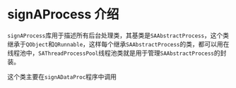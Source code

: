 # signAProcess 介绍

`signAProcess`库用于描述所有后台处理类，其基类是`SAAbstractProcess`，这个类继承于`QObject`和`QRunnable`，这样每个继承`SAAbstractProcess`的类，都可以用在线程池中，`SAThreadProcessPool`线程池类就是用于管理`SAAbstractProcess`的封装。

这个类主要在`signADataProc`程序中调用

